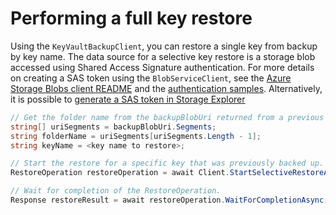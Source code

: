 # Performing a full key restore

Using the `KeyVaultBackupClient`, you can restore a single key from backup by key name. The data source for a 
selective key restore is a storage blob accessed using Shared Access Signature authentication. 
For more details on creating a SAS token using the `BlobServiceClient`, see the 
[Azure Storage Blobs client README](https://github.com/Azure/azure-sdk-for-net/blob/master/sdk/storage/Azure.Storage.Blobs/README.md) 
and the [authentication samples](https://github.com/Azure/azure-sdk-for-net/blob/master/sdk/storage/Azure.Storage.Blobs/samples/Sample02_Auth.cs).
Alternatively, it is possible to [generate a SAS token in Storage Explorer](https://docs.microsoft.com/azure/vs-azure-tools-storage-manage-with-storage-explorer?tabs=windows#generate-a-shared-access-signature-in-storage-explorer)

```C# Snippet:SelectiveRestoreAsync
// Get the folder name from the backupBlobUri returned from a previous BackupOperation.
string[] uriSegments = backupBlobUri.Segments;
string folderName = uriSegments[uriSegments.Length - 1];
string keyName = <key name to restore>;

// Start the restore for a specific key that was previously backed up.
RestoreOperation restoreOperation = await Client.StartSelectiveRestoreAsync(keyName, builder.Uri, sasToken, folderName);

// Wait for completion of the RestoreOperation.
Response restoreResult = await restoreOperation.WaitForCompletionAsync();
```
